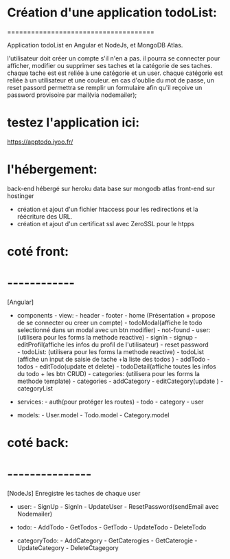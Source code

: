  # Création d'une application todoList:
=====================================

Application todoList en Angular et NodeJs, et MongoDB Atlas.

l'utilisateur doit créer un compte s'il n'en a pas.
il pourra se connecter pour afficher, modifier ou supprimer ses taches et la catégorie de ses taches.
chaque tache est est reliée à une catégorie et un user.
chaque catégorie est reliée à un utilisateur et une couleur.
en cas d'oublie du mot de passe, un reset passord permettra se remplir un formulaire afin qu'il reçoive un password provisoire par mail(via nodemailer); 

testez l'application ici:
============================
https://apptodo.iyoo.fr/

l'hébergement:
===============
back-end hébergé sur heroku
data base sur mongodb atlas
front-end sur hostinger
   - création et ajout d'un fichier htaccess pour les redirections et la réécriture des URL. 
   - création et ajout d'un certificat ssl avec ZeroSSL pour le htpps


# coté front: 
# ------------
[Angular]
- components
        - view:
                - header
                - footer
                - home (Présentation + propose de se connecter ou creer un compte)
                - todoModal(affiche le todo selectionné dans un modal avec un btn modifier)
                - not-found
        - user:(utilisera pour les forms la methode reactive)
                - signIn
                - signup
                - editProfil(affiche les infos du profil de l'utilisateur)
                - reset password                 
        - todoList: (utilisera pour les forms la methode reactive)
                - todoList (affiche un input de saisie de tache +la liste des todos )
                - addTodo
                - todos
                - editTodo(update et delete)
                - todoDetail(affiche toutes les infos du todo + les btn CRUD)
        - categories: (utilisera pour les forms la methode template)
                - categories
                - addCategory
                - editCategory(update ) 
                - categoryList       
- services:
        - auth(pour protéger les routes)
        - todo
        - category
        - user

- models: 
        - User.model
        - Todo.model
        - Category.model


    
# coté back:
# ---------------
[NodeJs]
Enregistre les taches de chaque user
- user:  - SignUp
         - SignIn
         - UpdateUser
         - ResetPassword(sendEmail avec Nodemailer)

- todo:  - AddTodo
         - GetTodos 
         - GetTodo
         - UpdateTodo
         - DeleteTodo

- categoryTodo:
         - AddCategory
         - GetCaterogies
         - GetCaterogie
         - UpdateCategory
         - DeleteCtagegory
            
